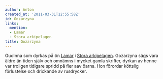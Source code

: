 ```yaml
---
author: Anton
created_at: '2011-03-31T12:55:58Z'
id: Gozarzyna
links:
  mention:
  - Lamar
  - Stora arkipelagen
title: Gozarzyna
---
```


Gudinna som dyrkas på ön [Lamar] i [Stora arkipelagen]. Gozarzyna sägs vara äldre än tiden själv och
omnämns i mycket gamla skrifter, dyrkan av henne var troligen tidigare spridd på fler aav öarna. Hon
förordar köttslig förlustelse och drickande av rusdrycker.

  [Lamar]: Lamar
  [Stora arkipelagen]: Stora_arkipelagen
